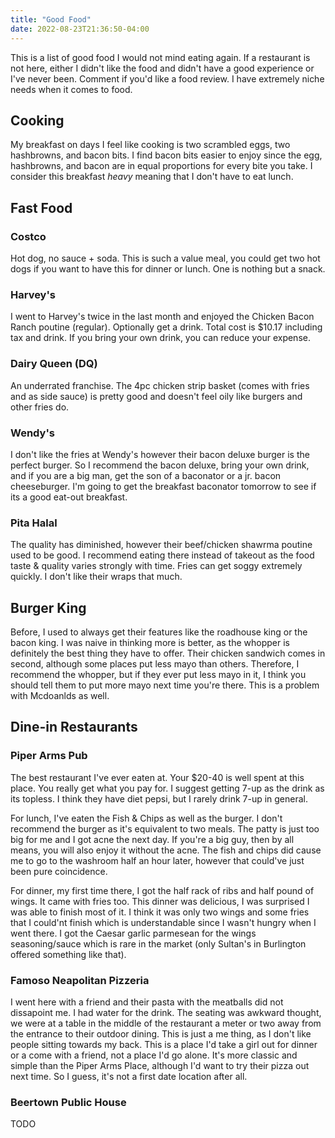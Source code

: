 ```yaml
---
title: "Good Food"
date: 2022-08-23T21:36:50-04:00
---
```


This is a list of good food I would not mind eating again.
If a restaurant is not here, either I didn't like the food and didn't have a good experience
or I've never been. Comment if you'd like a food review. I have extremely niche needs
when it comes to food.

## Cooking

My breakfast on days I feel like cooking is two scrambled eggs, two hashbrowns, and bacon bits.
I find bacon bits easier to enjoy since the egg, hashbrowns, and bacon are in equal proportions
for every bite you take. I consider this breakfast *heavy* meaning that I don't have to eat lunch.

## Fast Food

### Costco

Hot dog, no sauce + soda. This is such a value meal, you could
get two hot dogs if you want to have this for dinner or lunch. One is nothing
but a snack.

### Harvey's

I went to Harvey's twice in the last month and enjoyed the Chicken Bacon Ranch poutine (regular).
Optionally get a drink. Total cost is $10.17 including tax and drink. If you bring your own
drink, you can reduce your expense.

### Dairy Queen (DQ)

An underrated franchise. The 4pc chicken strip basket (comes with fries and as side sauce) is pretty good
and doesn't feel oily like burgers and other fries do.

### Wendy's

I don't like the fries at Wendy's however their bacon deluxe burger is the perfect burger.
So I recommend the bacon deluxe, bring your own drink, and if you are a big man, get the son
of a baconator or a jr. bacon cheeseburger. I'm going to get the breakfast baconator tomorrow to see
if its a good eat-out breakfast.

### Pita Halal

The quality has diminished, however their beef/chicken shawrma poutine used to be good. I recommend eating there instead of takeout
as the food taste & quality varies strongly with time. Fries can get soggy extremely quickly. I don't like their wraps that much.

## Burger King

Before, I used to always get their features like the roadhouse king or the bacon king. I was naive
in thinking more is better, as the whopper is definitely the best thing they have to offer. Their chicken sandwich comes
in second, although some places put less mayo than others. Therefore, I recommend the whopper, but if they ever put less mayo in it,
I think you should tell them to put more mayo next time you're there. This is a problem with Mcdoanlds as well.

## Dine-in Restaurants

### Piper Arms Pub

The best restaurant I've ever eaten at. Your $20-40 is well spent at this place. You really get
what you pay for. I suggest getting 7-up as the drink as its topless. I think they have diet pepsi,
but I rarely drink 7-up in general.

For lunch, I've eaten the Fish & Chips as well as the burger. I don't recommend the burger as it's equivalent to
two meals. The patty is just too big for me and I got acne the next day. If you're a big guy, then by all means,
you will also enjoy it without the acne. The fish and chips did cause me to go to the washroom half an hour later, however
that could've just been pure coincidence.

For dinner, my first time there, I got the half rack of ribs and half pound of wings. It came with fries too. This
dinner was delicious, I was surprised I was able to finish most of it. I think it was only two wings and some
fries that I could'nt finish which is understandable since I wasn't hungry when I went there. I got the Caesar garlic
parmesean for the wings seasoning/sauce which is rare in the market (only Sultan's in Burlington offered something like that).

### Famoso Neapolitan Pizzeria

I went here with a friend and their pasta with the meatballs did not dissapoint me. I had water for the drink.
The seating was awkward thought, we were at a table in the middle of the restaurant a meter or two away from the entrance
to their outdoor dining. This is just a me thing, as I don't like people sitting towards my back. This is a place I'd take
a girl out for dinner or a come with a friend, not a place I'd go alone. It's more classic and simple than the Piper Arms Place,
although I'd want to try their pizza out next time. So I guess, it's not a first date location after all.

### Beertown Public House

TODO
